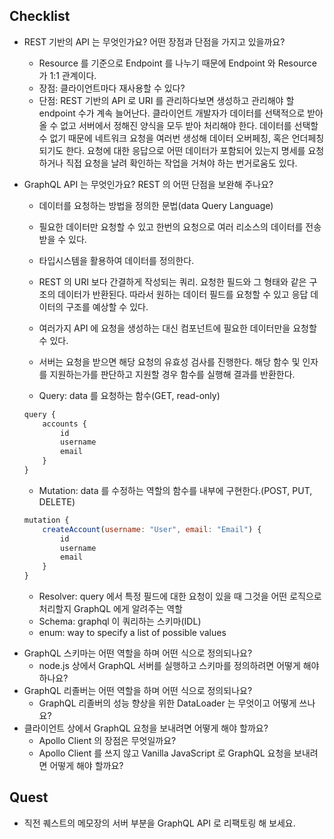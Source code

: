 ## Checklist

-   REST 기반의 API 는 무엇인가요? 어떤 장점과 단점을 가지고 있을까요?

    -   Resource 를 기준으로 Endpoint 를 나누기 때문에 Endpoint 와 Resource 가 1:1 관계이다.
    -   장점: 클라이언트마다 재사용할 수 있다?
    -   단점: REST 기반의 API 로 URI 를 관리하다보면 생성하고 관리해야 할 endpoint 수가 계속 늘어난다. 클라이언트 개발자가 데이터를 선택적으로 받아올 수 없고 서버에서 정해진 양식을 모두 받아 처리해야 한다. 데이터를 선택할 수 없기 때문에 네트워크 요청을 여러번 생성해 데이터 오버페칭, 혹은 언더페칭 되기도 한다. 요청에 대한 응답으로 어떤 데이터가 포함되어 있는지 명세를 요청하거나 직접 요청을 날려 확인하는 작업을 거쳐야 하는 번거로움도 있다.

-   GraphQL API 는 무엇인가요? REST 의 어떤 단점을 보완해 주나요?

    -   데이터를 요청하는 방법을 정의한 문법(data Query Language)
    -   필요한 데이터만 요청할 수 있고 한번의 요청으로 여러 리소스의 데이터를 전송받을 수 있다.
    -   타입시스템을 활용하여 데이터를 정의한다.
    -   REST 의 URI 보다 간결하게 작성되는 쿼리. 요청한 필드와 그 형태와 같은 구조의 데이터가 반환된다. 따라서 원하는 데이터 필드를 요청할 수 있고 응답 데이터의 구조를 예상할 수 있다.
    -   여러가지 API 에 요청을 생성하는 대신 컴포넌트에 필요한 데이터만을 요청할 수 있다.
    -   서버는 요청을 받으면 해당 요청의 유효성 검사를 진행한다. 해당 함수 및 인자를 지원하는가를 판단하고 지원할 경우 함수를 실행해 결과를 반환한다.

    -   Query: data 를 요청하는 함수(GET, read-only)

    ```javascript
    query {
        accounts {
            id
            username
            email
        }
    }
    ```

    -   Mutation: data 를 수정하는 역할의 함수를 내부에 구현한다.(POST, PUT, DELETE)

    ```javascript
    mutation {
        createAccount(username: "User", email: "Email") {
            id
            username
            email
        }
    }
    ```

    -   Resolver: query 에서 특정 필드에 대한 요청이 있을 때 그것을 어떤 로직으로 처리할지 GraphQL 에게 알려주는 역할
    -   Schema: graphql 이 쿼리하는 스키마(IDL)
    -   enum: way to specify a list of possible values

*   GraphQL 스키마는 어떤 역할을 하며 어떤 식으로 정의되나요?
    -   node.js 상에서 GraphQL 서버를 실행하고 스키마를 정의하려면 어떻게 해야 하나요?
*   GraphQL 리졸버는 어떤 역할을 하며 어떤 식으로 정의되나요?
    -   GraphQL 리졸버의 성능 향상을 위한 DataLoader 는 무엇이고 어떻게 쓰나요?
*   클라이언트 상에서 GraphQL 요청을 보내려면 어떻게 해야 할까요?
    -   Apollo Client 의 장점은 무엇일까요?
    -   Apollo Client 를 쓰지 않고 Vanilla JavaScript 로 GraphQL 요청을 보내려면 어떻게 해야 할까요?

## Quest

-   직전 퀘스트의 메모장의 서버 부분을 GraphQL API 로 리팩토링 해 보세요.
